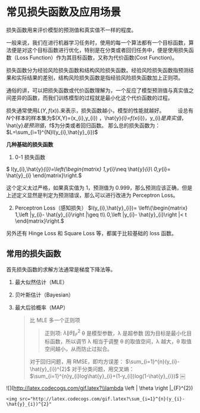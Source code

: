 # 常见损失函数及应用场景

损失函数用来评价模型的预测值和真实值不一样的程度。

一般来说，我们在进行机器学习任务时，使用的每一个算法都有一个目标函数，算法便是对这个目标函数进行优化，特别是在分类或者回归任务中，便是使用损失函数（Loss Function）作为其目标函数，又称为代价函数(Cost Function)。

损失函数分为经验风险损失函数和结构风险损失函数。经验风险损失函数指预测结果和实际结果的差别，结构风险损失函数是指经验风险损失函数加上正则项。

通俗的讲，可以把损失函数或代价函数理解为，一个反应了模型预测值与真实值之间差异的函数，而我们训练模型的过程就是最小化这个代价函数的过程。

损失通常使用$L(Y,f(x)).$来表示，损失函数越小，模型的性能就越好。
   设总有$N$个样本的样本集为$(X,Y)=(x_{i},y_{i})
$，$\hat{y}_{i}=f(x_{i})$，$y_{i}$是真实值，$\hat{y}$是预测值，$f$为分类或者回归函数。
那么总的损失函数为：
$L=\sum_{i=1}^{N}l(y_{i},\hat{y}_{i})$

**几种基础的损失函数**

1. 0-1 损失函数

$ l(y_{i},\hat{y}_{i})=\left\{\begin{matrix}
1,y_{i}\neq \hat{y}_{i}\\
0,y_{i}= \hat{y}_{i}
\end{matrix}\right.$

这个定义太过严格，如果真实值为 1，预测值为 0.999，那么预测应该正确，但是上述定义显然是判定为预测错误，那么可以进行改进为 Perceptron Loss。

2. Perceptron Loss（感知损失）
   $l(y_{i},\hat{y}_{i})=
\left\{\begin{matrix}
1,\left |y_{i}- \hat{y}_{i}\right |\geq t\\
0,\left |y_{i}- \hat{y}_{i}\right |< t
\end{matrix}\right.$

另外还有 Hinge Loss 和 Square Loss 等，都属于比较基础的 loss 函数。

## 常用的损失函数

首先损失函数的求解方法通常是梯度下降法等。

1. 最大似然估计（MLE）
2. 贝叶斯估计（Bayesian）
3. 最大后验概率（MAP）

   > 比 MLE 多一个正则项
   >
   > > 正则项:
   > > $\lambda \left \| \theta  \right \|_{F}^{2}$
   > > θ 是模型参数，λ 是超参数
   > > 因为目标是最小化目标函数，所以调节 λ 相当于调整 θ 的取值空间，λ 越大，θ 取值空间越小，从而防止过拟合。
   >
   > 对于回归问题，用 RMSE，即均方误差：
   > $\sum_{i=1}^{n}(y_{i}- \hat{y}_{i})^{2}$
   > 对于分类问题，用交叉熵：
   > $\sum_{i=1}^{n}y_{i}log\hat{y}_{i}+(1-y_{i})log(1-\hat{y}_{i})$
   > ￼

![](http://latex.codecogs.com/gif.latex?\\lambda \left \| \theta \right \|\_{F}^{2})

```
<img src="http://latex.codecogs.com/gif.latex?\sum_{i=1}^{n}(y_{i}-\hat{y}_{i})^{2}"
```
